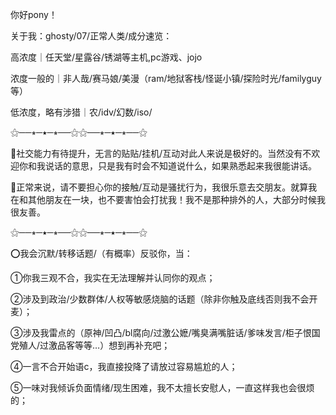 你好pony！

关于我：ghosty/07/正常人类/成分速览：

高浓度｜任天堂/星露谷/锈湖等主机,pc游戏、jojo

浓度一般的｜非人哉/赛马娘/美漫（ram/地狱客栈/怪诞小镇/探险时光/familyguy等）

低浓度，略有涉猎｜农/idv/幻数/iso/

⚝──⭒─⭑─⭒──⚝⚝──⭒─⭑─⭒──⚝

💬社交能力有待提升，无言的贴贴/挂机/互动对此人来说是极好的。当然没有不欢迎你和我说话的意思，只是我有时会不知道说什么，如果熟悉起来我很能讲话。

💭正常来说，请不要担心你的接触/互动是骚扰行为，我很乐意去交朋友。就算我在和其他朋友在一块，也不要害怕会打扰我！我不是那种排外的人，大部分时候我很友善。

⚝──⭒─⭑─⭒──⚝⚝──⭒─⭑─⭒──⚝

⭕我会沉默/转移话题/（有概率）反驳你，当：

①你我三观不合，我实在无法理解并认同你的观点；

②涉及到政治/少数群体/人权等敏感烧脑的话题（除非你触及底线否则我不会开麦）；

③涉及我雷点的（原神/凹凸/bl腐向/过激公嬷/嘴臭满嘴脏话/爹味发言/柜子恨国党殖人/过激品客等等…）想到再补充吧；

④一言不合开始语c，我直接投降了请放过容易尴尬的人；

⑤一味对我倾诉负面情绪/现生困难，我不太擅长安慰人，一直这样我也会很烦的；
